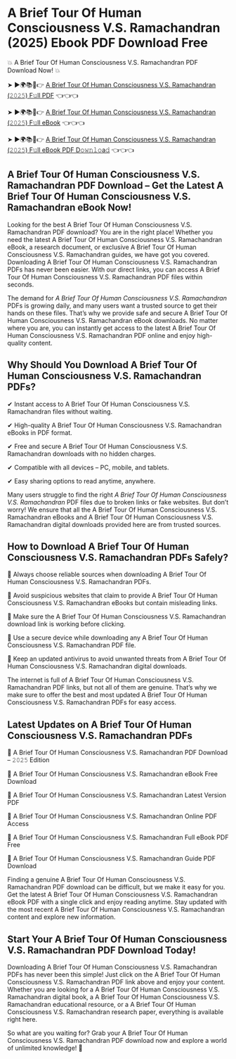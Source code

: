 # A Brief Tour Of Human Consciousness V.S. Ramachandran (2025) Ebook PDF Download Free

💥 A Brief Tour Of Human Consciousness V.S. Ramachandran PDF Download Now! 💥

➤ ►🌍📚📱👉 [A Brief Tour Of Human Consciousness V.S. Ramachandran (𝟸𝟶𝟸𝟻) F𝚞ll PDF](https://getpdf.xyz/a-brief-tour-of-human-consciousness-v.s.-ramachandran) 👈👈👈


➤ ►🌍📚📱👉 [A Brief Tour Of Human Consciousness V.S. Ramachandran (𝟸𝟶𝟸𝟻) F𝚞ll eBook](https://getpdf.xyz/a-brief-tour-of-human-consciousness-v.s.-ramachandran) 👈👈👈


➤ ►🌍📚📱👉 [A Brief Tour Of Human Consciousness V.S. Ramachandran (𝟸𝟶𝟸𝟻) F𝚞ll eBook PDF D𝚘𝚠𝚗𝚕𝚘a𝚍](https://getpdf.xyz/a-brief-tour-of-human-consciousness-v.s.-ramachandran) 👈👈👈


## A Brief Tour Of Human Consciousness V.S. Ramachandran PDF Download – Get the Latest A Brief Tour Of Human Consciousness V.S. Ramachandran eBook Now!

Looking for the best A Brief Tour Of Human Consciousness V.S. Ramachandran PDF download? You are in the right place! Whether you need the latest A Brief Tour Of Human Consciousness V.S. Ramachandran eBook, a research document, or exclusive A Brief Tour Of Human Consciousness V.S. Ramachandran guides, we have got you covered. Downloading A Brief Tour Of Human Consciousness V.S. Ramachandran PDFs has never been easier. With our direct links, you can access A Brief Tour Of Human Consciousness V.S. Ramachandran PDF files within seconds.

The demand for *A Brief Tour Of Human Consciousness V.S. Ramachandran* PDFs is growing daily, and many users want a trusted source to get their hands on these files. That’s why we provide safe and secure A Brief Tour Of Human Consciousness V.S. Ramachandran eBook downloads. No matter where you are, you can instantly get access to the latest A Brief Tour Of Human Consciousness V.S. Ramachandran PDF online and enjoy high-quality content.

## Why Should You Download A Brief Tour Of Human Consciousness V.S. Ramachandran PDFs?

✔ Instant access to A Brief Tour Of Human Consciousness V.S. Ramachandran files without waiting.

✔ High-quality A Brief Tour Of Human Consciousness V.S. Ramachandran eBooks in PDF format.

✔ Free and secure A Brief Tour Of Human Consciousness V.S. Ramachandran downloads with no hidden charges.

✔ Compatible with all devices – PC, mobile, and tablets.

✔ Easy sharing options to read anytime, anywhere.

Many users struggle to find the right *A Brief Tour Of Human Consciousness V.S. Ramachandran* PDF files due to broken links or fake websites. But don’t worry! We ensure that all the A Brief Tour Of Human Consciousness V.S. Ramachandran eBooks and A Brief Tour Of Human Consciousness V.S. Ramachandran digital downloads provided here are from trusted sources.

## How to Download A Brief Tour Of Human Consciousness V.S. Ramachandran PDFs Safely?

📌 Always choose reliable sources when downloading A Brief Tour Of Human Consciousness V.S. Ramachandran PDFs.

📌 Avoid suspicious websites that claim to provide A Brief Tour Of Human Consciousness V.S. Ramachandran eBooks but contain misleading links.

📌 Make sure the A Brief Tour Of Human Consciousness V.S. Ramachandran download link is working before clicking.

📌 Use a secure device while downloading any A Brief Tour Of Human Consciousness V.S. Ramachandran PDF file.

📌 Keep an updated antivirus to avoid unwanted threats from A Brief Tour Of Human Consciousness V.S. Ramachandran digital downloads.

The internet is full of A Brief Tour Of Human Consciousness V.S. Ramachandran PDF links, but not all of them are genuine. That’s why we make sure to offer the best and most updated A Brief Tour Of Human Consciousness V.S. Ramachandran PDFs for easy access.

## Latest Updates on A Brief Tour Of Human Consciousness V.S. Ramachandran PDFs

🔹 A Brief Tour Of Human Consciousness V.S. Ramachandran PDF Download – 𝟸𝟶𝟸𝟻 Edition

🔹 A Brief Tour Of Human Consciousness V.S. Ramachandran eBook Free Download

🔹 A Brief Tour Of Human Consciousness V.S. Ramachandran Latest Version PDF

🔹 A Brief Tour Of Human Consciousness V.S. Ramachandran Online PDF Access

🔹 A Brief Tour Of Human Consciousness V.S. Ramachandran Full eBook PDF Free

🔹 A Brief Tour Of Human Consciousness V.S. Ramachandran Guide PDF Download

Finding a genuine A Brief Tour Of Human Consciousness V.S. Ramachandran PDF download can be difficult, but we make it easy for you. Get the latest A Brief Tour Of Human Consciousness V.S. Ramachandran eBook PDF with a single click and enjoy reading anytime. Stay updated with the most recent A Brief Tour Of Human Consciousness V.S. Ramachandran content and explore new information.

## Start Your A Brief Tour Of Human Consciousness V.S. Ramachandran PDF Download Today!

Downloading A Brief Tour Of Human Consciousness V.S. Ramachandran PDFs has never been this simple! Just click on the A Brief Tour Of Human Consciousness V.S. Ramachandran PDF link above and enjoy your content. Whether you are looking for a A Brief Tour Of Human Consciousness V.S. Ramachandran digital book, a A Brief Tour Of Human Consciousness V.S. Ramachandran educational resource, or a A Brief Tour Of Human Consciousness V.S. Ramachandran research paper, everything is available right here.

So what are you waiting for? Grab your A Brief Tour Of Human Consciousness V.S. Ramachandran PDF download now and explore a world of unlimited knowledge! 🚀